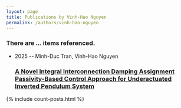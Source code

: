 ```yaml
---
layout: page
title: Publications by Vinh-Hao Nguyen
permalink: /authors/vinh-hao-nguyen
---
```


<h3 id="number-posts">There are ... items referenced.</h3>
<ul class="post-list">
<li><span class='post-meta'>2025 -- Minh-Duc Tran, Vinh-Hao Nguyen</span><h3><a class='post-link' href="{{ site.baseurl }}/a-novel-integral-interconnection-damping-assignment-passivity-based-control-approach-for-underactuated-inverted-pendulum-system">A Novel Integral Interconnection Damping Assignment Passivity-Based Control Approach for Underactuated Inverted Pendulum System</a></h3></li>

</ul>
{% include count-posts.html %}
